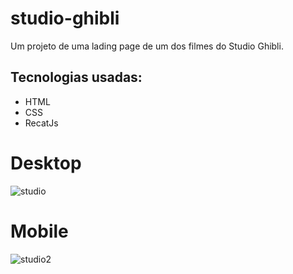 # studio-ghibli

Um projeto de uma lading page de um dos filmes do Studio Ghibli.

## Tecnologias usadas:

- HTML
- CSS
- RecatJs

# Desktop
![studio](https://user-images.githubusercontent.com/91925011/192121625-1aa2b3d3-18d4-4f3c-974d-939852166758.png)

# Mobile

![studio2](https://user-images.githubusercontent.com/91925011/192121631-6ea8d41c-3d42-44ca-814d-014301b3d248.png)
